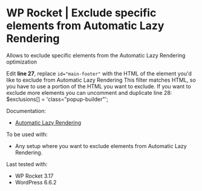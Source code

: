
# WP Rocket | Exclude specific elements from Automatic Lazy Rendering

Allows to exclude specific elements from the Automatic Lazy Rendering optimization

Edit **line 27**, replace `id="main-footer"` with the HTML of the element you'd like to exclude from Automatic Lazy Rendering 
 This filter matches HTML, so you have to use a portion of the HTML you want to exclude.
 If you want to exclude more elements you can uncomment and duplicate line 28: 
 $exclusions[] = 'class="popup-builder"';


Documentation:
* [Automatic Lazy Rendering](https://docs.wp-rocket.me/article/1835-automatic-lazy-rendering)

To be used with:
* Any setup where you want to exclude elements from Automatic Lazy Rendering.

Last tested with:
* WP Rocket 3.17
* WordPress 6.6.2